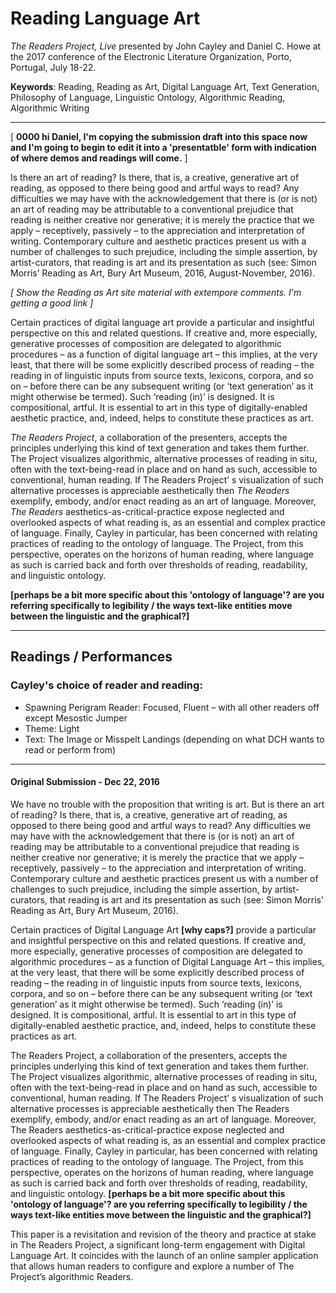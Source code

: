 # Reading Language Art

*The Readers Project, Live* presented by John Cayley and Daniel C. Howe at the 2017 conference of the Electronic Literature Organization, Porto, Portugal, July 18-22.

**Keywords**:
Reading, Reading as Art, Digital Language Art, Text Generation, Philosophy of Language, Linguistic Ontology, Algorithmic Reading, Algorithmic Writing

***
[ **0000 hi Daniel, I'm copying the submission draft into this space now and I'm going to begin to edit it into a 'presentatble' form with indication of where demos and readings will come.** ]

Is there an art of reading? Is there, that is, a creative, generative art of reading, as opposed to there being good and artful ways to read? Any difficulties we may have with the acknowledgement that there is (or is not) an art of reading may be attributable to a conventional prejudice that reading is neither creative nor generative; it is merely the practice that we apply – receptively, passively – to the appreciation and interpretation of writing. Contemporary culture and aesthetic practices present us with a number of challenges to such prejudice, including the simple assertion, by artist-curators, that reading is art and its presentation as such (see: Simon Morris’ Reading as Art, Bury Art Museum, 2016, August-November, 2016).

*[ Show the Reading as Art site material with extempore comments. I'm getting a good link ]*

Certain practices of digital language art provide a particular and insightful perspective on this and related questions. If creative and, more especially, generative processes of composition are delegated to algorithmic procedures – as a function of digital language art – this implies, at the very least, that there will be some explicitly described process of reading – the reading in of linguistic inputs from source texts, lexicons, corpora, and so on – before there can be any subsequent writing (or ‘text generation’ as it might otherwise be termed). Such ‘reading (in)’ is designed. It is compositional, artful. It is essential to art in this type of digitally-enabled aesthetic practice, and, indeed, helps to constitute these practices as art.

*The Readers Project*, a collaboration of the presenters, accepts the principles underlying this kind of text generation and takes them further. The Project visualizes algorithmic, alternative processes of reading in situ, often with the text-being-read in place and on hand as such, accessible to conventional, human reading. If The Readers Project’  s visualization of such alternative processes is appreciable aesthetically then *The Readers* exemplify, embody, and/or enact reading as an art of language. Moreover, *The Readers* aesthetics-as-critical-practice expose neglected and overlooked aspects of what reading is, as an essential and  complex practice of language. Finally, Cayley in particular, has been concerned with relating practices of reading to the ontology of language. The Project, from this perspective, operates on the horizons of human reading, where language as such is carried back and forth over thresholds of reading, readability, and linguistic ontology.

**[perhaps be a bit more specific about this 'ontology of language'? are you referring specifically to legibility / the ways text-like entities move between the linguistic and the graphical?]**

***

## Readings / Performances

### Cayley's choice of reader and reading:
* Spawning Perigram Reader: Focused, Fluent – with all other readers off except Mesostic Jumper
* Theme: Light
* Text: The Image or Misspelt Landings (depending on what DCH wants to read or perform from)

***

#### Original Submission - Dec 22, 2016

We have no trouble with the proposition that writing is art. But is there an art of reading? Is there, that is, a creative, generative art of reading, as opposed to there being good and artful ways to read? Any difficulties we may have with the acknowledgement that there is (or is not) an art of reading may be attributable to a conventional prejudice that reading is neither creative nor generative; it is merely the practice that we apply – receptively, passively – to the appreciation and interpretation of writing. Contemporary culture and aesthetic practices present us with a number of challenges to such prejudice, including the simple assertion, by artist-curators, that reading is art and its presentation as such (see: Simon Morris’ Reading as Art, Bury Art Museum, 2016).

Certain practices of Digital Language Art **[why caps?]** provide a particular and insightful perspective on this and related questions. If creative and, more especially, generative processes of composition are delegated to algorithmic procedures – as a function of Digital Language Art – this implies, at the very least, that there will be some explicitly described process of reading – the reading in of linguistic inputs from source texts, lexicons, corpora, and so on – before there can be any subsequent writing (or ‘text generation’ as it might otherwise be termed). Such ‘reading (in)’ is designed. It is compositional, artful. It is essential to art in this type of digitally-enabled aesthetic practice, and, indeed, helps to constitute these practices as art.

The Readers Project, a collaboration of the presenters, accepts the principles underlying this kind of text generation and takes them further. The Project visualizes algorithmic, alternative processes of reading in situ, often with the text-being-read in place and on hand as such, accessible to conventional, human reading. If The Readers Project’  s visualization of such alternative processes is appreciable aesthetically then The Readers exemplify, embody, and/or enact reading as an art of language. Moreover, The Readers aesthetics-as-critical-practice expose neglected and overlooked aspects of what reading is, as an essential and  complex practice of language. Finally, Cayley in particular, has been concerned with relating practices of reading to the ontology of language. The Project, from this perspective, operates on the horizons of human reading, where language as such is carried back and forth over thresholds of reading, readability, and linguistic ontology. **[perhaps be a bit more specific about this 'ontology of language'? are you referring specifically to legibility / the ways text-like entities move between the linguistic and the graphical?]**

This paper is a revisitation and revision of the theory and practice at stake in The Readers Project, a significant long-term engagement with Digital Language Art. It coincides with the launch of an online sampler application that allows human readers to configure and explore a number of The Project’s algorithmic Readers.
